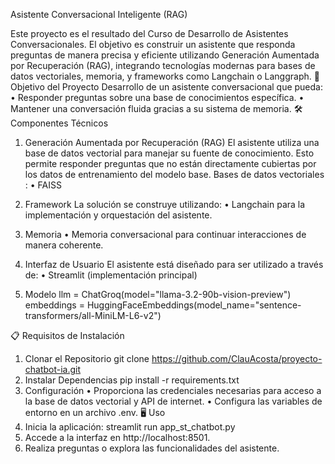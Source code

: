Asistente Conversacional Inteligente (RAG)

Este proyecto es el resultado del Curso de Desarrollo de Asistentes Conversacionales. El objetivo es construir un asistente que responda preguntas de manera precisa y eficiente utilizando Generación Aumentada por Recuperación (RAG), integrando tecnologías modernas para bases de datos vectoriales, memoria, y frameworks como Langchain o Langgraph.
🚀 Objetivo del Proyecto
Desarrollo de un asistente conversacional que pueda:
•	Responder preguntas sobre una base de conocimientos específica.
•	Mantener una conversación fluida gracias a su sistema de memoria.
🛠️ Componentes Técnicos
1. Generación Aumentada por Recuperación (RAG)
El asistente utiliza una base de datos vectorial para manejar su fuente de conocimiento. Esto permite responder preguntas que no están directamente cubiertas por los datos de entrenamiento del modelo base.
Bases de datos vectoriales :
•	FAISS
2. Framework
La solución se construye utilizando:
•	Langchain  para la implementación y orquestación del asistente.
3. Memoria
•	Memoria conversacional para continuar interacciones de manera coherente.
4. Interfaz de Usuario
El asistente está diseñado para ser utilizado a través de:
•	Streamlit (implementación principal)

5. Modelo
 llm = ChatGroq(model="llama-3.2-90b-vision-preview")
  embeddings = HuggingFaceEmbeddings(model_name="sentence-transformers/all-MiniLM-L6-v2")

📋 Requisitos de Instalación
1. Clonar el Repositorio
git clone https://github.com/ClauAcosta/proyecto-chatbot-ia.git
2. Instalar Dependencias
pip install -r requirements.txt
3. Configuración
•	Proporciona las credenciales necesarias para acceso a la base de datos vectorial y API de internet.
•	Configura las variables de entorno en un archivo .env.
🖥️ Uso
1.	Inicia la aplicación:
streamlit run app_st_chatbot.py
2.	Accede a la interfaz en http://localhost:8501.
3.	Realiza preguntas o explora las funcionalidades del asistente.

